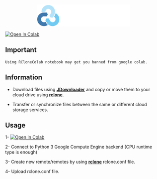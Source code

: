 <p align="center">
  <img height="70" src="https://raw.githubusercontent.com/huseidon/RCloneColab/refs/heads/main/img/title_rclone.png">
</p>

[![Open In Colab](https://colab.research.google.com/assets/colab-badge.svg)](https://colab.research.google.com/github/huseidon/RCloneColab/blob/main/RcloneColab.ipynb)

## Important
	Using RCloneColab notebook may get you banned from google colab.


## Information

* Download files using [**JDownloader**](http://jdownloader.org/) and copy or move them to your cloud drive using [**rclone**](https://rclone.org/).

* Transfer or synchronize files between the same or different cloud storage services.

## Usage 

1- [![Open In Colab](https://colab.research.google.com/assets/colab-badge.svg)](https://colab.research.google.com/github/huseidon/RCloneColab/blob/main/RcloneColab.ipynb)

2- Connect to Python 3 Google Compute Engine backend (CPU runtime type is enough)

3- Create new remote/remotes by using [**rclone**](https://rclone.org/) rclone.conf file.

4- Upload rclone.conf file.